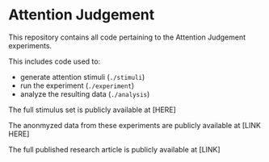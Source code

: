 # Attention Judgement

This repository contains all code pertaining to the Attention Judgement experiments.

This includes code used to:
- generate attention stimuli (`./stimuli`)
- run the experiment (`./experiment`)
- analyze the resulting data (`./analysis`)


The full stimulus set is publicly available at [HERE]

The anonmyzed data from these experiments are publicly available at [LINK HERE]

The full published research article is publicly available at [LINK]
